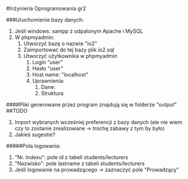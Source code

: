 #Inżynieria Oprogramowania gr2

###Uruchomienie bazy danych:
1. Jeśli windows: xampp z odpalonym Apache i MySQL
2. W phpmyadmin:
    1. Utworzyć bazę o nazwie  "io2"
    2. Zaimportować do tej bazy plik io2.sql
    3. Utworzyć użytkownika w phpmyadmin
        1. Login "user"
        2. Hasło "user"
        3. Host name: "localhost"
        4. Uprawnienia:
            1. Dane:
            2. Struktura
         
####Pliki generowane przez program znajdują się w folderze "output"
##TODO
1. Import wybranych wcześniej preferencji z bazy danych (ale nie wiem czy to zostanie zrealizowane -> trochę zabawy z tym by było)
2. Jakieś sugestie?

#####Pola logowania:
1. "Nr. indexu": pole id z tabeli students/lecturers
2. "Nazwisko": pole lastname z tabeli students/lecturers
3. Jeśli logowanie na prowadzącego -> zaznaczyć pole "Prowadzący"
